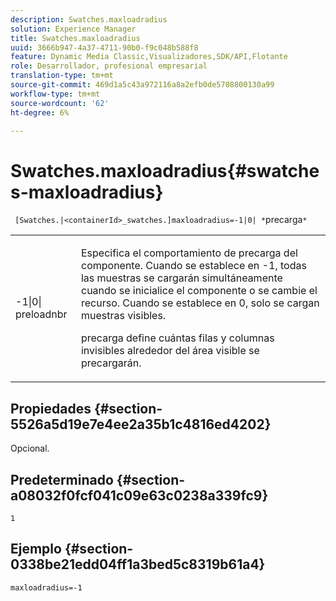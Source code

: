 ```yaml
---
description: Swatches.maxloadradius
solution: Experience Manager
title: Swatches.maxloadradius
uuid: 3666b947-4a37-4711-90b0-f9c048b588f8
feature: Dynamic Media Classic,Visualizadores,SDK/API,Flotante
role: Desarrollador, profesional empresarial
translation-type: tm+mt
source-git-commit: 469d1a5c43a972116a8a2efb0de5708800130a99
workflow-type: tm+mt
source-wordcount: '62'
ht-degree: 6%

---
```



# Swatches.maxloadradius{#swatches-maxloadradius}

` [Swatches.|<containerId>_swatches.]maxloadradius=-1|0| *`precarga`*`

<table id="table_4A27394B6B4347D69CAC5A59EE0FBC6F"> 
 <tbody> 
  <tr> 
   <td colname="col1"> <p><span class="codeph"> -1|0|<span class="varname"> preloadnbr</span></span> </p> </td> 
   <td colname="col2"> <p> Especifica el comportamiento de precarga del componente. Cuando se establece en <span class="codeph"> -1</span>, todas las muestras se cargarán simultáneamente cuando se inicialice el componente o se cambie el recurso. Cuando se establece en <span class="codeph"> 0</span>, solo se cargan muestras visibles. </p> <p><span class="codeph"> <span class="varname"> </span></span> precarga define cuántas filas y columnas invisibles alrededor del área visible se precargarán. </p> </td> 
  </tr> 
 </tbody> 
</table>

## Propiedades {#section-5526a5d19e7e4ee2a35b1c4816ed4202}

Opcional.

## Predeterminado {#section-a08032f0fcf041c09e63c0238a339fc9}

`1`

## Ejemplo {#section-0338be21edd04ff1a3bed5c8319b61a4}

`maxloadradius=-1`
